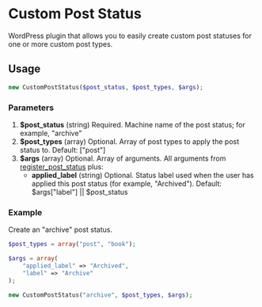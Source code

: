 # Custom Post Status

WordPress plugin that allows you to easily create custom post statuses for one or more custom post types.

## Usage

```php
new CustomPostStatus($post_status, $post_types, $args);
```

### Parameters

1. __$post_status__ (string) Required. Machine name of the post status; for example, "archive"
2. __$post_types__ (array) Optional. Array of post types to apply the post status to. Default: ["post"]
3. __$args__ (array) Optional. Array of arguments. All arguments from [register_post_status](http://codex.wordpress.org/Function_Reference/register_post_status) plus:
    - __applied_label__ (string) Optional. Status label used when the user has applied this post status (for example, "Archived"). Default: $args["label"] || $post_status

### Example

Create an "archive" post status.

```php
$post_types = array("post", "book");

$args = array(
	"applied_label" => "Archived",
	"label" => "Archive"
);

new CustomPostStatus("archive", $post_types, $args);
```
